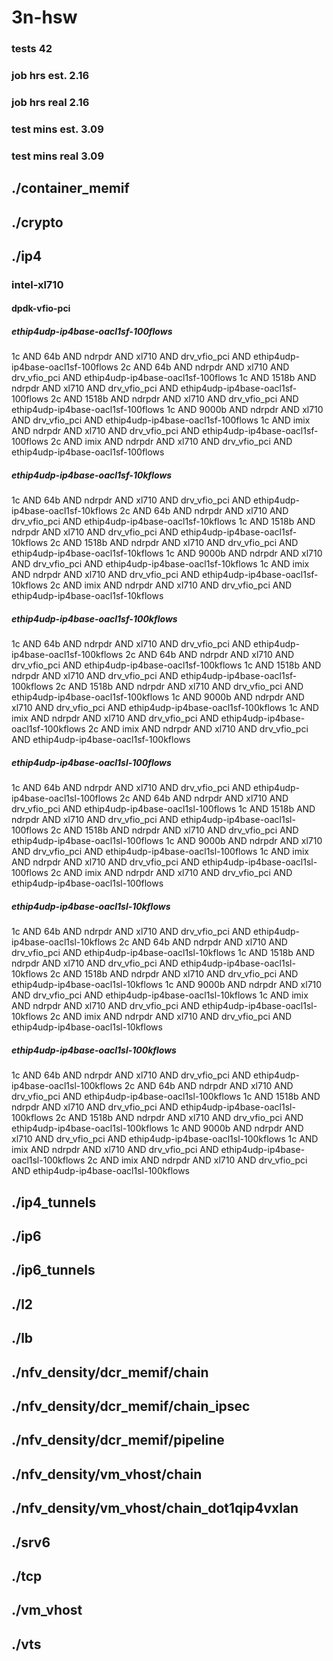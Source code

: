 # 3n-hsw
### tests 42
### job hrs est. 2.16
### job hrs real 2.16
### test mins est. 3.09
### test mins real 3.09
## ./container_memif
## ./crypto
## ./ip4
### intel-xl710
#### dpdk-vfio-pci
##### ethip4udp-ip4base-oacl1sf-100flows
1c AND 64b AND ndrpdr AND xl710 AND drv_vfio_pci AND ethip4udp-ip4base-oacl1sf-100flows
2c AND 64b AND ndrpdr AND xl710 AND drv_vfio_pci AND ethip4udp-ip4base-oacl1sf-100flows
1c AND 1518b AND ndrpdr AND xl710 AND drv_vfio_pci AND ethip4udp-ip4base-oacl1sf-100flows
2c AND 1518b AND ndrpdr AND xl710 AND drv_vfio_pci AND ethip4udp-ip4base-oacl1sf-100flows
1c AND 9000b AND ndrpdr AND xl710 AND drv_vfio_pci AND ethip4udp-ip4base-oacl1sf-100flows
1c AND imix AND ndrpdr AND xl710 AND drv_vfio_pci AND ethip4udp-ip4base-oacl1sf-100flows
2c AND imix AND ndrpdr AND xl710 AND drv_vfio_pci AND ethip4udp-ip4base-oacl1sf-100flows
##### ethip4udp-ip4base-oacl1sf-10kflows
1c AND 64b AND ndrpdr AND xl710 AND drv_vfio_pci AND ethip4udp-ip4base-oacl1sf-10kflows
2c AND 64b AND ndrpdr AND xl710 AND drv_vfio_pci AND ethip4udp-ip4base-oacl1sf-10kflows
1c AND 1518b AND ndrpdr AND xl710 AND drv_vfio_pci AND ethip4udp-ip4base-oacl1sf-10kflows
2c AND 1518b AND ndrpdr AND xl710 AND drv_vfio_pci AND ethip4udp-ip4base-oacl1sf-10kflows
1c AND 9000b AND ndrpdr AND xl710 AND drv_vfio_pci AND ethip4udp-ip4base-oacl1sf-10kflows
1c AND imix AND ndrpdr AND xl710 AND drv_vfio_pci AND ethip4udp-ip4base-oacl1sf-10kflows
2c AND imix AND ndrpdr AND xl710 AND drv_vfio_pci AND ethip4udp-ip4base-oacl1sf-10kflows
##### ethip4udp-ip4base-oacl1sf-100kflows
1c AND 64b AND ndrpdr AND xl710 AND drv_vfio_pci AND ethip4udp-ip4base-oacl1sf-100kflows
2c AND 64b AND ndrpdr AND xl710 AND drv_vfio_pci AND ethip4udp-ip4base-oacl1sf-100kflows
1c AND 1518b AND ndrpdr AND xl710 AND drv_vfio_pci AND ethip4udp-ip4base-oacl1sf-100kflows
2c AND 1518b AND ndrpdr AND xl710 AND drv_vfio_pci AND ethip4udp-ip4base-oacl1sf-100kflows
1c AND 9000b AND ndrpdr AND xl710 AND drv_vfio_pci AND ethip4udp-ip4base-oacl1sf-100kflows
1c AND imix AND ndrpdr AND xl710 AND drv_vfio_pci AND ethip4udp-ip4base-oacl1sf-100kflows
2c AND imix AND ndrpdr AND xl710 AND drv_vfio_pci AND ethip4udp-ip4base-oacl1sf-100kflows
##### ethip4udp-ip4base-oacl1sl-100flows
1c AND 64b AND ndrpdr AND xl710 AND drv_vfio_pci AND ethip4udp-ip4base-oacl1sl-100flows
2c AND 64b AND ndrpdr AND xl710 AND drv_vfio_pci AND ethip4udp-ip4base-oacl1sl-100flows
1c AND 1518b AND ndrpdr AND xl710 AND drv_vfio_pci AND ethip4udp-ip4base-oacl1sl-100flows
2c AND 1518b AND ndrpdr AND xl710 AND drv_vfio_pci AND ethip4udp-ip4base-oacl1sl-100flows
1c AND 9000b AND ndrpdr AND xl710 AND drv_vfio_pci AND ethip4udp-ip4base-oacl1sl-100flows
1c AND imix AND ndrpdr AND xl710 AND drv_vfio_pci AND ethip4udp-ip4base-oacl1sl-100flows
2c AND imix AND ndrpdr AND xl710 AND drv_vfio_pci AND ethip4udp-ip4base-oacl1sl-100flows
##### ethip4udp-ip4base-oacl1sl-10kflows
1c AND 64b AND ndrpdr AND xl710 AND drv_vfio_pci AND ethip4udp-ip4base-oacl1sl-10kflows
2c AND 64b AND ndrpdr AND xl710 AND drv_vfio_pci AND ethip4udp-ip4base-oacl1sl-10kflows
1c AND 1518b AND ndrpdr AND xl710 AND drv_vfio_pci AND ethip4udp-ip4base-oacl1sl-10kflows
2c AND 1518b AND ndrpdr AND xl710 AND drv_vfio_pci AND ethip4udp-ip4base-oacl1sl-10kflows
1c AND 9000b AND ndrpdr AND xl710 AND drv_vfio_pci AND ethip4udp-ip4base-oacl1sl-10kflows
1c AND imix AND ndrpdr AND xl710 AND drv_vfio_pci AND ethip4udp-ip4base-oacl1sl-10kflows
2c AND imix AND ndrpdr AND xl710 AND drv_vfio_pci AND ethip4udp-ip4base-oacl1sl-10kflows
##### ethip4udp-ip4base-oacl1sl-100kflows
1c AND 64b AND ndrpdr AND xl710 AND drv_vfio_pci AND ethip4udp-ip4base-oacl1sl-100kflows
2c AND 64b AND ndrpdr AND xl710 AND drv_vfio_pci AND ethip4udp-ip4base-oacl1sl-100kflows
1c AND 1518b AND ndrpdr AND xl710 AND drv_vfio_pci AND ethip4udp-ip4base-oacl1sl-100kflows
2c AND 1518b AND ndrpdr AND xl710 AND drv_vfio_pci AND ethip4udp-ip4base-oacl1sl-100kflows
1c AND 9000b AND ndrpdr AND xl710 AND drv_vfio_pci AND ethip4udp-ip4base-oacl1sl-100kflows
1c AND imix AND ndrpdr AND xl710 AND drv_vfio_pci AND ethip4udp-ip4base-oacl1sl-100kflows
2c AND imix AND ndrpdr AND xl710 AND drv_vfio_pci AND ethip4udp-ip4base-oacl1sl-100kflows
## ./ip4_tunnels
## ./ip6
## ./ip6_tunnels
## ./l2
## ./lb
## ./nfv_density/dcr_memif/chain
## ./nfv_density/dcr_memif/chain_ipsec
## ./nfv_density/dcr_memif/pipeline
## ./nfv_density/vm_vhost/chain
## ./nfv_density/vm_vhost/chain_dot1qip4vxlan
## ./srv6
## ./tcp
## ./vm_vhost
## ./vts
